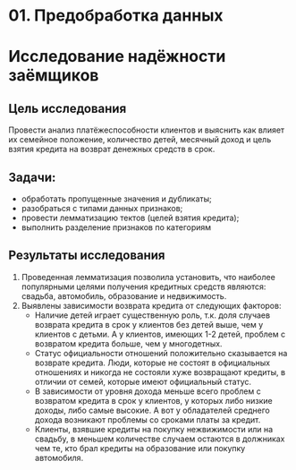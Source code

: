 # 01. Предобработка данных

# Исследование надёжности заёмщиков

## Цель исследования
Провести анализ платёжеспособности клиентов и выяснить как влияет их семейное положение, количество детей, месячный доход и цель взятия кредита на возврат денежных средств в срок.

## Задачи:

  - обработать пропущенные значения и дубликаты;
  - разобраться с типами данных признаков;
  - провести лемматизацию тектов (целей взятия кредита);
  - выполнить разделение признаков по категориям

## Результаты исследования

1. Проведенная лемматизация позволила установить, что наиболее популярными целями получения кредитных средств являются: свадьба, автомобиль, образование и недвижимость.
2. Выявлены зависимости возврата кредита от следующих факторов:
    - Наличие детей играет существенную роль, т.к. доля случаев возврата кредита в срок у клиентов без детей выше, чем у клиентов с детьми. А у клиентов, имеющих 1-2 детей, проблем с возвратом кредита больше, чем у многодетных.
    - Статус официальности отношений положительно сказывается на возврате кредита. Люди, которые не состоят в официальных отношениях и никогда не состояли хуже возвращают кредиты, в отличии от семей, которые имеют официальный статус.
    - В зависимости от уровня дохода меньше всего проблем с возвратом кредита в срок у клиентов, у которых либо низкие доходы, либо самые высокие. А вот у обладателей среднего дохода возникают проблемы со сроками платы за кредит.
    - Клиенты, взявшие кредиты на покупку нежвижимости или на свадьбу, в меньшем количестве случаем остаются в должниках чем те, кто брал кредиты на образование или покупку автомобиля.
